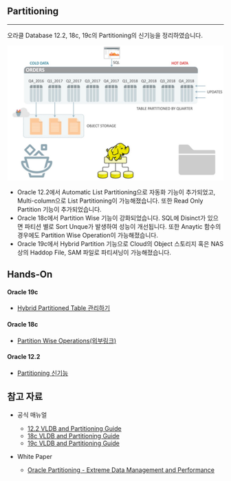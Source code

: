 ## Partitioning

---

오라클 Database 12.2, 18c, 19c의 Partitioning의 신기능을 정리하였습니다.

![](https://github.com/oracle19c-cookbook/Database-General/blob/master/Partitioning/PARTITION.jpg)

- Oracle 12.2에서 Automatic List Partitioning으로 자동화 기능이 추가되었고, Multi-column으로 List Partitioning이 가능해졌습니다. 또한 Read Only Partition 기능이 추가되었습니다.
- Oracle 18c에서 Partition Wise 기능이 강화되었습니다. SQL에 Disinct가 있으면 파티션 별로 Sort Unque가 발생하여 성능이 개선됩니다. 또한 Anaytic 함수의 경우에도 Partition Wise Operation이 가능해졌습니다.
- Oracle 19c에서 Hybrid Partition 기능으로 Cloud의 Object 스토리지 혹은 NAS 상의 Haddop File, SAM 파일로 파티셔닝이 가능해졌습니다.

## Hands-On

#### Oracle 19c

- [Hybrid Partitioned Table 관리하기](https://docs.oracle.com/en/database/oracle/oracle-database/19/tutorial-manage-partitions-in-hybrid-partitioned-tables/)

#### Oracle 18c 

- [Partition Wise Operations(외부링크)](https://antognini.ch/2018/05/partition-wise-operations-new-features-in-12c-and-18c/)

#### Oracle 12.2

- [Partitioning 신기능](https://livesql.oracle.com/apex/livesql/file/tutorial_EDVE861H5MO8DX16EGJ80HOTK.html)

## 참고 자료

- 공식 매뉴얼
    - [12.2 VLDB and Partitioning Guide](https://docs.oracle.com/en/database/oracle/oracle-database/12.2/vldbg/index.html)
    - [18c VLDB and Partitioning Guide](https://docs.oracle.com/en/database/oracle/oracle-database/18/vldbg/index.html)
    - [19c VLDB and Partitioning Guide](https://docs.oracle.com/en/database/oracle/oracle-database/19/vldbg/index.html)
    
- White Paper
    - [Oracle Partitioning - Extreme Data Management and Performance](https://www.oracle.com/technetwork/database/options/partitioning/partitioning-wp-12c-1896137.pdf)    
